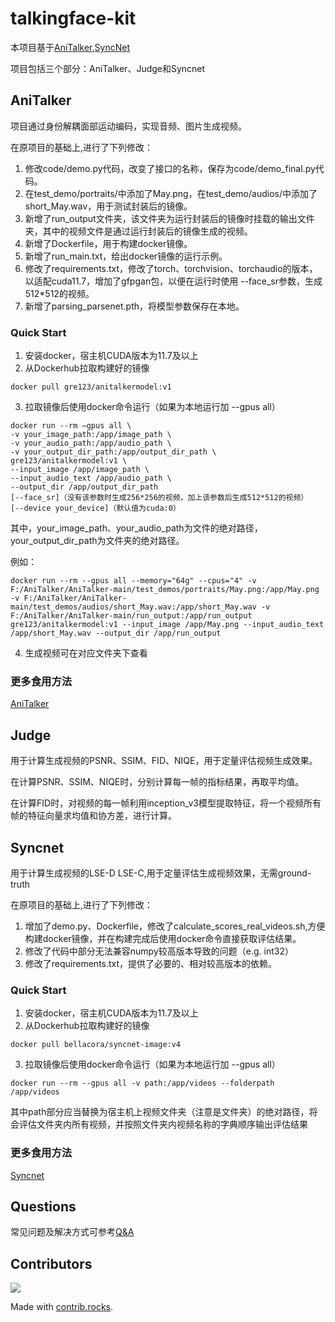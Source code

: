 # talkingface-kit

本项目基于[AniTalker](https://github.com/X-LANCE/AniTalker),[SyncNet](https://github.com/joonson/syncnet_python/tree/master)

项目包括三个部分：AniTalker、Judge和Syncnet


## AniTalker

项目通过身份解耦面部运动编码，实现音频、图片生成视频。

在原项目的基础上,进行了下列修改：

1. 修改code/demo.py代码，改变了接口的名称，保存为code/demo_final.py代码。
2. 在test_demo/portraits/中添加了May.png，在test_demo/audios/中添加了short_May.wav，用于测试封装后的镜像。
3. 新增了run_output文件夹，该文件夹为运行封装后的镜像时挂载的输出文件夹，其中的视频文件是通过运行封装后的镜像生成的视频。
4. 新增了Dockerfile，用于构建docker镜像。
5. 新增了run_main.txt，给出docker镜像的运行示例。
6. 修改了requirements.txt，修改了torch、torchvision、torchaudio的版本，以适配cuda11.7，增加了gfpgan包，以便在运行时使用 --face_sr参数，生成512*512的视频。
7. 新增了parsing_parsenet.pth，将模型参数保存在本地。

### Quick Start

1. 安装docker，宿主机CUDA版本为11.7及以上
2. 从Dockerhub拉取构建好的镜像
```
docker pull gre123/anitalkermodel:v1
```
3. 拉取镜像后使用docker命令运行（如果为本地运行加 --gpus all）
```
docker run --rm –gpus all \
-v your_image_path:/app/image_path \
-v your_audio_path:/app/audio_path \
-v your_output_dir_path:/app/output_dir_path \
gre123/anitalkermodel:v1 \
--input_image /app/image_path \
--input_audio_text /app/audio_path \
--output_dir /app/output_dir_path
[--face_sr]（没有该参数时生成256*256的视频，加上该参数后生成512*512的视频）
[--device your_device]（默认值为cuda:0）
```
其中，your_image_path、your_audio_path为文件的绝对路径，your_output_dir_path为文件夹的绝对路径。

例如：
```
docker run --rm --gpus all --memory="64g" --cpus="4" -v F:/AniTalker/AniTalker-main/test_demos/portraits/May.png:/app/May.png -v F:/AniTalker/AniTalker-main/test_demos/audios/short_May.wav:/app/short_May.wav -v F:/AniTalker/AniTalker-main/run_output:/app/run_output gre123/anitalkermodel:v1 --input_image /app/May.png --input_audio_text /app/short_May.wav --output_dir /app/run_output
```

4. 生成视频可在对应文件夹下查看

### 更多食用方法

[AniTalker](https://github.com/RubyZh/talkingface-kit/blob/main/AniTalker-kit/AniTalker/README.md)

## Judge

用于计算生成视频的PSNR、SSIM、FID、NIQE，用于定量评估视频生成效果。

在计算PSNR、SSIM、NIQE时，分别计算每一帧的指标结果，再取平均值。

在计算FID时，对视频的每一帧利用inception_v3模型提取特征，将一个视频所有帧的特征向量求均值和协方差，进行计算。

## Syncnet

用于计算生成视频的LSE-D LSE-C,用于定量评估生成视频效果，无需ground-truth

在原项目的基础上,进行了下列修改：

1. 增加了demo.py、Dockerfile，修改了calculate_scores_real_videos.sh,方便构建docker镜像，并在构建完成后使用docker命令直接获取评估结果。
2. 修改了代码中部分无法兼容numpy较高版本导致的问题（e.g. int32）
3. 修改了requirements.txt，提供了必要的、相对较高版本的依赖。

### Quick Start

1. 安装docker，宿主机CUDA版本为11.7及以上
2. 从Dockerhub拉取构建好的镜像
```
docker pull bellacora/syncnet-image:v4
```
3. 拉取镜像后使用docker命令运行（如果为本地运行加 --gpus all）
```
docker run --rm --gpus all -v path:/app/videos --folderpath /app/videos
```
其中path部分应当替换为宿主机上视频文件夹（注意是文件夹）的绝对路径，将会评估文件夹内所有视频，并按照文件夹内视频名称的字典顺序输出评估结果

### 更多食用方法

[Syncnet](https://github.com/RubyZh/talkingface-kit/blob/main/AniTalker-kit/syncnet_python/README.md)

## Questions

常见问题及解决方式可参考[Q&A](https://github.com/RubyZh/talkingface-kit/blob/main/AniTalker-kit/docs/Questions.md)

## Contributors

<a href="https://github.com/RubyZh/talkingface-kit/graphs/contributors">
  <img src="https://contrib.rocks/image?repo=RubyZh/talkingface-kit" />
</a>

Made with [contrib.rocks](https://contrib.rocks).